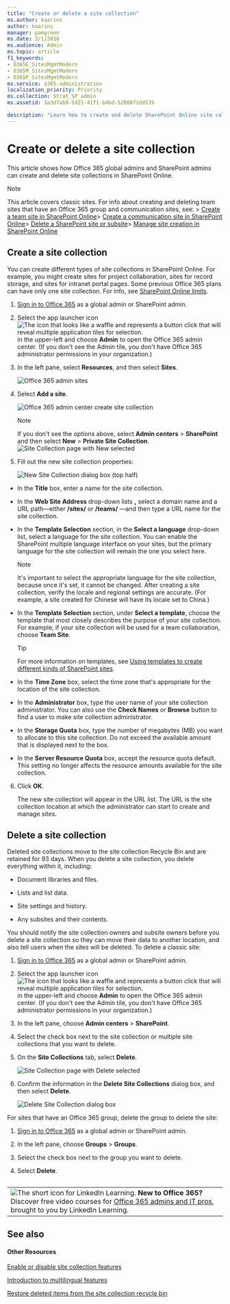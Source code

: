 ```yaml
---
title: "Create or delete a site collection"
ms.author: kaarins
author: kaarins
manager: pamgreen
ms.date: 3/1/2018
ms.audience: Admin
ms.topic: article
f1_keywords:
- O365E_SitesMgmtModern
- O365M_SitesMgmtModern
- O365P_SitesMgmtModern
ms.service: o365-administration
localization_priority: Priority
ms.collection: Strat_SP_admin
ms.assetid: 3a3d7ab9-5d21-41f1-b4bd-5200071dd539

description: "Learn how to create and delete SharePoint Online site collections in the SharePoint admin center."
---
```


# Create or delete a site collection

This article shows how Office 365 global admins and SharePoint admins can create and delete site collections in SharePoint Online.
  
> [!NOTE]
>  This article covers classic sites. For info about creating and deleting team sites that have an Office 365 group and communication sites, see: > [Create a team site in SharePoint Online](https://support.office.com/article/ef10c1e7-15f3-42a3-98aa-b5972711777d)> [Create a communication site in SharePoint Online](https://support.office.com/article/7fb44b20-a72f-4d2c-9173-fc8f59ba50eb)> [Delete a SharePoint site or subsite](https://support.office.com/article/bc37b743-0cef-475e-9a8c-8fc4d40179fb)> [Manage site creation in SharePoint Online](manage-site-creation-in-sharepoint-online)
  
## Create a site collection
<a name="__toc323551189_1"> </a>

You can create different types of site collections in SharePoint Online. For example, you might create sites for project collaboration, sites for record storage, and sites for intranet portal pages. Some previous Office 365 plans can have only one site collection. For info, see [SharePoint Online limits](https://support.office.com/article/8f34ff47-b749-408b-abc0-b605e1f6d498#__sharepoint_online_for_1).
  
1. [Sign in to Office 365](e9eb7d51-5430-4929-91ab-6157c5a050b4) as a global admin or SharePoint admin. 
    
2. Select the app launcher icon ![The icon that looks like a waffle and represents a button click that will reveal multiple application tiles for selection.](../media/3b8a317e-13ba-4bd4-864e-1ccd47af39ee.png) in the upper-left and choose **Admin** to open the Office 365 admin center. (If you don't see the Admin tile, you don't have Office 365 administrator permissions in your organization.) 
    
3. In the left pane, select **Resources**, and then select **Sites**.
    
     ![Office 365 admin sites](../media/d7757cbe-6531-492f-8547-e055b71d0abf.png)
  
4. Select **Add a site**.
    
     ![Office 365 admin center create site collection](../media/3026fd12-9d34-4948-a149-fcc8de7b7d83.png)
  
    > [!NOTE]
    > If you don't see the options above, select **Admin centers** > **SharePoint** and then select **New** > **Private Site Collection**.![Site Collection page with New selected](../media/cf178205-b5bb-4152-a4c8-87d3099fc6ca.PNG)
  
5. Fill out the new site collection properties:
    
     ![New Site Collection dialog box (top half)](../media/1f30a4a6-27b7-42cd-97b0-bcef2e515902.PNG)
  
  - In the **Title** box, enter a name for the site collection. 
    
  - In the **Web Site Address** drop-down lists **,** select a domain name and a URL path—either **/sites/** or **/teams/** —and then type a URL name for the site collection. 
    
  - In the **Template Selection** section, in the **Select a language** drop-down list, select a language for the site collection. You can enable the SharePoint multiple language interface on your sites, but the primary language for the site collection will remain the one you select here. 
    
    > [!NOTE]
    > It's important to select the appropriate language for the site collection, because once it's set, it cannot be changed. After creating a site collection, verify the locale and regional settings are accurate. (For example, a site created for Chinese will have its locale set to China.) 
  
  - In the **Template Selection** section, under **Select a template**, choose the template that most closely describes the purpose of your site collection. For example, if your site collection will be used for a team collaboration, choose **Team Site**.
    
    > [!TIP]
    > For more information on templates, see [Using templates to create different kinds of SharePoint sites](https://support.office.com/article/449eccec-ff99-4cf3-b62e-dcfee37e8da4). 
  
  - In the **Time Zone** box, select the time zone that's appropriate for the location of the site collection. 
    
  - In the **Administrator** box, type the user name of your site collection administrator. You can also use the **Check Names** or **Browse** button to find a user to make site collection administrator. 
    
  - In the **Storage Quota** box, type the number of megabytes (MB) you want to allocate to this site collection. Do not exceed the available amount that is displayed next to the box. 
    
  - In the **Server Resource Quota** box, accept the resource quota default. This setting no longer affects the resource amounts available for the site collection. 
    
6. Click **OK**.
    
    The new site collection will appear in the URL list. The URL is the site collection location at which the administrator can start to create and manage sites.
    
## Delete a site collection
<a name="__toc323551190"> </a>

Deleted site collections move to the site collection Recycle Bin and are retained for 93 days. When you delete a site collection, you delete everything within it, including:
  
- Document libraries and files.
    
- Lists and list data.
    
- Site settings and history.
    
- Any subsites and their contents.
    
You should notify the site collection owners and subsite owners before you delete a site collection so they can move their data to another location, and also tell users when the sites will be deleted. To delete a classic site:
  
1. [Sign in to Office 365](e9eb7d51-5430-4929-91ab-6157c5a050b4) as a global admin or SharePoint admin. 
    
2. Select the app launcher icon ![The icon that looks like a waffle and represents a button click that will reveal multiple application tiles for selection.](../media/3b8a317e-13ba-4bd4-864e-1ccd47af39ee.png) in the upper-left and choose **Admin** to open the Office 365 admin center. (If you don't see the Admin tile, you don't have Office 365 administrator permissions in your organization.) 
    
3. In the left pane, choose **Admin centers** > **SharePoint**.
    
4. Select the check box next to the site collection or multiple site collections that you want to delete.
    
5. On the **Site Collections** tab, select **Delete**.
    
     ![Site Collection page with Delete selected](../media/77f46941-957e-4521-87d6-7ed9e8da866c.PNG)
  
6. Confirm the information in the **Delete Site Collections** dialog box, and then select **Delete**.
    
     ![Delete Site Collection dialog box](../media/9f0418d4-04a4-406a-9f61-9aac79ae28f8.PNG)
  
For sites that have an Office 365 group, delete the group to delete the site:
  
1. [Sign in to Office 365](e9eb7d51-5430-4929-91ab-6157c5a050b4) as a global admin or SharePoint admin. 
    
2. In the left pane, choose **Groups** > **Groups**.
    
3. Select the check box next to the group you want to delete.
    
4. Select **Delete**.
    
## 
<a name="__toc323551190"> </a>

||
|:-----|
|![The short icon for LinkedIn Learning.](../media/7e5cb7c8-dc66-4c9a-a16d-a30f10a970bd.png) **New to Office 365?**         Discover free video courses for [Office 365 admins and IT pros](68cc9b95-0bdc-491e-a81f-ee70b3ec63c5), brought to you by LinkedIn Learning. |
   
## See also
<a name="__toc323551190"> </a>

#### Other Resources

[Enable or disable site collection features](https://support.office.com/article/A2F2A5C2-093D-4897-8B7F-37F86D83DF04)
  
[Introduction to multilingual features](https://support.office.com/article/53411469-53e3-4570-95e2-3651f166174f)
  
[Restore deleted items from the site collection recycle bin ](https://support.office.com/article/5fa924ee-16d7-487b-9a0a-021b9062d14b)

